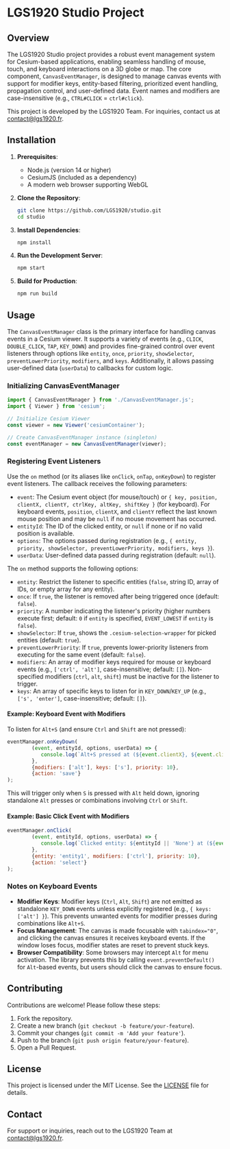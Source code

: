 # LGS1920 Studio Project

## Overview

The LGS1920 Studio project provides a robust event management system for Cesium-based applications, enabling seamless
handling of mouse, touch, and keyboard interactions on a 3D globe or map. The core component, `CanvasEventManager`, is
designed to manage canvas events with support for modifier keys, entity-based filtering, prioritized event handling,
propagation control, and user-defined data. Event names and modifiers are case-insensitive (e.g., `CTRL#CLICK` =
`ctrl#click`).

This project is developed by the LGS1920 Team. For inquiries, contact us
at [contact@lgs1920.fr](mailto:contact@lgs1920.fr).

## Installation

1. **Prerequisites**:
   - Node.js (version 14 or higher)
   - CesiumJS (included as a dependency)
   - A modern web browser supporting WebGL

2. **Clone the Repository**:
   ```bash
   git clone https://github.com/LGS1920/studio.git
   cd studio
   ```

3. **Install Dependencies**:
   ```bash
   npm install
   ```

4. **Run the Development Server**:
   ```bash
   npm start
   ```

5. **Build for Production**:
   ```bash
   npm run build
   ```

## Usage

The `CanvasEventManager` class is the primary interface for handling canvas events in a Cesium viewer. It supports a
variety of events (e.g., `CLICK`, `DOUBLE_CLICK`, `TAP`, `KEY_DOWN`) and provides fine-grained control over event
listeners through options like `entity`, `once`, `priority`, `showSelector`, `preventLowerPriority`, `modifiers`, and
`keys`. Additionally, it allows passing user-defined data (`userData`) to callbacks for custom logic.

### Initializing CanvasEventManager

```javascript
import { CanvasEventManager } from './CanvasEventManager.js';
import { Viewer } from 'cesium';

// Initialize Cesium Viewer
const viewer = new Viewer('cesiumContainer');

// Create CanvasEventManager instance (singleton)
const eventManager = new CanvasEventManager(viewer);
```

### Registering Event Listeners

Use the `on` method (or its aliases like `onClick`, `onTap`, `onKeyDown`) to register event listeners. The callback
receives the following parameters:

- `event`: The Cesium event object (for mouse/touch) or
  `{ key, position, clientX, clientY, ctrlKey, altKey, shiftKey }` (for keyboard). For keyboard events, `position`,
  `clientX`, and `clientY` reflect the last known mouse position and may be `null` if no mouse movement has occurred.
- `entityId`: The ID of the clicked entity, or `null` if none or if no valid position is available.
- `options`: The options passed during registration (e.g.,
  `{ entity, priority, showSelector, preventLowerPriority, modifiers, keys }`).
- `userData`: User-defined data passed during registration (default: `null`).

The `on` method supports the following options:

- `entity`: Restrict the listener to specific entities (`false`, string ID, array of IDs, or empty array for any
  entity).
- `once`: If `true`, the listener is removed after being triggered once (default: `false`).
- `priority`: A number indicating the listener's priority (higher numbers execute first; default: `0` if `entity` is
  specified, `EVENT_LOWEST` if `entity` is `false`).
- `showSelector`: If `true`, shows the `.cesium-selection-wrapper` for picked entities (default: `true`).
- `preventLowerPriority`: If `true`, prevents lower-priority listeners from executing for the same event (default:
  `false`).
- `modifiers`: An array of modifier keys required for mouse or keyboard events (e.g., `['ctrl', 'alt']`,
  case-insensitive; default: `[]`). Non-specified modifiers (`ctrl`, `alt`, `shift`) must be inactive for the listener
  to trigger.
- `keys`: An array of specific keys to listen for in `KEY_DOWN`/`KEY_UP` (e.g., `['s', 'enter']`, case-insensitive;
  default: `[]`).

#### Example: Keyboard Event with Modifiers

To listen for `Alt+S` (and ensure `Ctrl` and `Shift` are not pressed):

```javascript
eventManager.onKeyDown(
        (event, entityId, options, userData) => {
           console.log(`Alt+S pressed at (${event.clientX}, ${event.clientY}), Entity: ${entityId || 'None'}`, userData);
        },
        {modifiers: ['alt'], keys: ['s'], priority: 10},
        {action: 'save'}
);
```

This will trigger only when `S` is pressed with `Alt` held down, ignoring standalone `Alt` presses or combinations
involving `Ctrl` or `Shift`.

#### Example: Basic Click Event with Modifiers

```javascript
eventManager.onClick(
        (event, entityId, options, userData) => {
           console.log(`Clicked entity: ${entityId || 'None'} at (${event.position.x}, ${event.position.y})`, userData);
        },
        {entity: 'entity1', modifiers: ['ctrl'], priority: 10},
        {action: 'select'}
);
```

### Notes on Keyboard Events

- **Modifier Keys**: Modifier keys (`Ctrl`, `Alt`, `Shift`) are not emitted as standalone `KEY_DOWN` events unless
  explicitly registered (e.g., `{ keys: ['alt'] }`). This prevents unwanted events for modifier presses during
  combinations like `Alt+S`.
- **Focus Management**: The canvas is made focusable with `tabindex="0"`, and clicking the canvas ensures it receives
  keyboard events. If the window loses focus, modifier states are reset to prevent stuck keys.
- **Browser Compatibility**: Some browsers may intercept `Alt` for menu activation. The library prevents this by calling
  `event.preventDefault()` for `Alt`-based events, but users should click the canvas to ensure focus.

## Contributing

Contributions are welcome! Please follow these steps:

1. Fork the repository.
2. Create a new branch (`git checkout -b feature/your-feature`).
3. Commit your changes (`git commit -m 'Add your feature'`).
4. Push to the branch (`git push origin feature/your-feature`).
5. Open a Pull Request.

## License

This project is licensed under the MIT License. See the [LICENSE](LICENSE) file for details.

## Contact

For support or inquiries, reach out to the LGS1920 Team at [contact@lgs1920.fr](mailto:contact@lgs1920.fr).